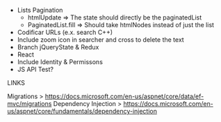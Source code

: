 - Lists Pagination
	- htmlUpdate => The state should directly be the paginatedList
	- PaginatedList.fill => Should take htmlNodes instead of just the list
- Codificar URLs (e.x. search C++)
- Include zoom icon in searcher and cross to delete the text
- Branch jQueryState & Redux
- React
- Include Identity & Permissons
- JS API Test?

LINKS

Migrations > https://docs.microsoft.com/en-us/aspnet/core/data/ef-mvc/migrations
Dependency Injection > https://docs.microsoft.com/en-us/aspnet/core/fundamentals/dependency-injection
